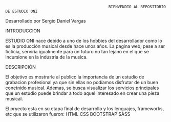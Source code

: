                                                  BIENVENDIO AL REPOSITORIO DE ESTUDIO ONI

Desarrollado por Sergio Daniel Vargas


INTRODUCCION

ESTUDIO ONI nace debido a uno de los hobbies del desarrollador como lo es la producciòn musical desde hace unos años. 
La pagina web, pese a ser ficticia, serviría igualmente para un futuro no tan lejano en el que se incursione en la industria de la musica.



DESCRIPCIÓN

El objetivo es mostrarle al publico la importancia de un estudio de grabacion profesional ya que sin ellas no podíamos disfrutar de un buen conetnido musical.
Ademas, se busca visualizar los servicios principales que un estudio puede brindar a todo aquel interesado en crear una pieza musical.


El pryecto esta en su etapa final de desarrollo y los lenguajes, frameworks, etc que se utilizaron fueron:
HTML
CSS 
BOOTSTRAP
SASS
